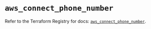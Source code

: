 # `aws_connect_phone_number`

Refer to the Terraform Registry for docs: [`aws_connect_phone_number`](https://registry.terraform.io/providers/hashicorp/aws/5.86.1/docs/resources/connect_phone_number).
